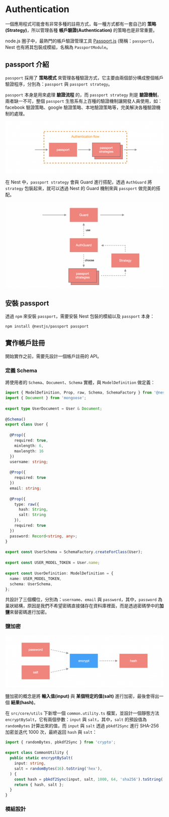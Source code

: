 # Authentication

一個應用程式可能會有非常多種的註冊方式，每一種方式都有一套自己的 **策略(Strategy)**，所以管理各種 **帳戶驗證(Authentication)** 的策略也是非常重要。

node.js 圈子中，最熱門的帳戶驗證管理工具 [Passport.js](http://www.passportjs.org/) (簡稱：`passport`)，Nest 也有將其包裝成模組，名稱為 `PassportModule`。

## passport 介紹

`passport` 採用了 **策略模式** 來管理各種驗證方式，它主要由兩個部分構成整個帳戶驗證程序，分別為：`passport` 與 `passport strategy`。

`passport` 本身是用來處理 **驗證流程** 的，而 `passport strategy` 則是 **驗證機制**，兩者缺一不可，整個 `passport` 生態系有上百種的驗證機制讓開發人員使用，如：facebook 驗證策略、google 驗證策略、本地驗證策略等，完美解決各種驗證機制的處理。

![a1](./imgs/a1.png)

在 Nest 中，`passport strategy` 會與 Guard 進行搭配，透過 `AuthGuard` 將 `strategy` 包裝起來，就可以透過 Nest 的 Guard 機制來與 `passport` 做完美的搭配。

![a2](./imgs/a2.png)

## 安裝 passport

透過 `npm` 來安裝 `passport`，需要安裝 Nest 包裝的模組以及 `passport` 本身：

```text
npm install @nestjs/passport passport
```

## 實作帳戶註冊

開始實作之前，需要先設計一個帳戶註冊的 API。

### 定義 Schema

將使用者的 `Schema`、`Document`、`Schema` 實體，與 `ModelDefinition` 做定義：

```ts
import { ModelDefinition, Prop, raw, Schema, SchemaFactory } from '@nestjs/mongoose';
import { Document } from 'mongoose';

export type UserDocument = User & Document;

@Schema()
export class User {

  @Prop({
    required: true,
    minlength: 6,
    maxlength: 16
  })
  username: string;
  
  @Prop({
    required: true
  })
  email: string;

  @Prop({
    type: raw({
      hash: String,
      salt: String
    }),
    required: true
  })
  password: Record<string, any>;
}

export const UserSchema = SchemaFactory.createForClass(User);

export const USER_MODEL_TOKEN = User.name;

export const UserDefinition: ModelDefinition = {
  name: USER_MODEL_TOKEN,
  schema: UserSchema,
};
```

共設計了三個欄位，分別為：`username`、`email` 與 `password`，其中，`password` 為巢狀結構，原因是我們不希望密碼直接儲存在資料庫裡面，而是透過密碼學中的**加鹽**來替密碼進行加密。

### 鹽加密

![a3](./imgs/a3.png)

鹽加密的概念是將 **輸入值(input)** 與 **某個特定的值(salt)** 進行加密，最後會得出一個 **結果(hash)**。

在 `src/core/utils` 下新增一個 `common.utility.ts` 檔案，並設計一個靜態方法 `encryptBySalt`，它有兩個參數：`input` 與 `salt`，其中，`salt` 的預設值為 `randomBytes` 計算出來的值，而 `input` 與 `salt` 透過 `pbkdf2Sync` 進行 SHA-256 加密並迭代 1000 次，最終返回 `hash` 與 `salt`：

```ts
import { randomBytes, pbkdf2Sync } from 'crypto';

export class CommonUtility {
  public static encryptBySalt(
    input: string,
    salt = randomBytes(16).toString('hex'),
  ) {
    const hash = pbkdf2Sync(input, salt, 1000, 64, 'sha256').toString('hex');
    return { hash, salt };
  }
}
```

### 模組設計

